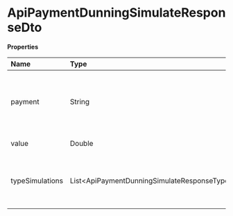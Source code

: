 # ApiPaymentDunningSimulateResponseDto

**Properties**

| Name            | Type                                                           | Required | Description                                                    |
| :-------------- | :------------------------------------------------------------- | :------- | :------------------------------------------------------------- |
| payment         | String                                                         | ❌       | Unique identifier of the payment to be recovered in Asaas      |
| value           | Double                                                         | ❌       | Payment amount                                                 |
| typeSimulations | List\<ApiPaymentDunningSimulateResponseTypeSimulationItemDto\> | ❌       | Simulation of denial request for each type of denial available |

<!-- This file was generated by liblab | https://liblab.com/ -->
